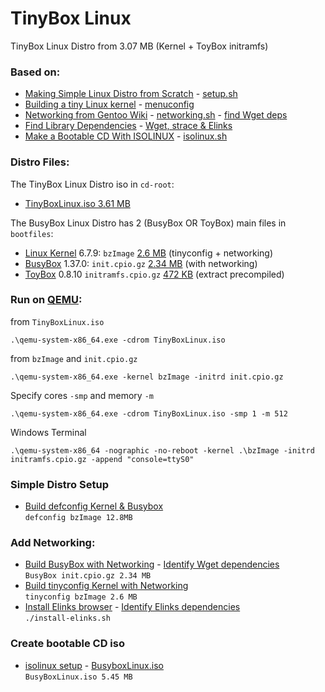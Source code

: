 # TinyBox Linux

TinyBox Linux Distro from 3.07 MB (Kernel + ToyBox initramfs)

### Based on:

* [Making Simple Linux Distro from Scratch](https://www.youtube.com/watch?v=QlzoegSuIzg) - [setup.sh](https://github.com/EN10/BusyBoxLinux/blob/main/setup.sh)
* [Building a tiny Linux kernel](https://weeraman.com/building-a-tiny-linux-kernel-8c07579ae79d) - [menuconfig](https://github.com/EN10/BusyBoxLinux/blob/main/tinymenuconfig.md) 
* [Networking from Gentoo Wiki](https://wiki.gentoo.org/wiki/Custom_Initramfs#Networking) - [networking.sh](https://github.com/EN10/BusyBoxLinux/blob/main/networking.sh) - [find Wget deps](https://github.com/EN10/BusyBoxLinux/blob/main/lib/wget/wget-libs.sh)    
* [Find Library Dependencies](https://unix.stackexchange.com/questions/120015/how-to-find-out-the-dynamic-libraries-executables-loads-when-run) - [Wget, strace & Elinks](https://github.com/EN10/BusyBoxLinux/tree/main/lib)  
* [Make a Bootable CD With ISOLINUX](https://wiki.syslinux.org/wiki/index.php?title=ISOLINUX) - [isolinux.sh](https://github.com/EN10/BusyBoxLinux/blob/main/cd-root/isolinux.sh)

### Distro Files:

The TinyBox Linux Distro iso in `cd-root`:  
* [TinyBoxLinux.iso 3.61 MB](https://github.com/EN10/BusyBoxLinux/blob/main/cd-root/TinyBoxLinux.iso)  

The BusyBox Linux Distro has 2 (BusyBox OR ToyBox) main files in `bootfiles`:

* [Linux Kernel](https://www.kernel.org) 6.7.9: `bzImage` [2.6 MB](https://github.com/EN10/BusyBoxLinux/blob/main/bootfiles/bzImage) (tinyconfig + networking)
* [BusyBox](https://busybox.net) 1.37.0: `init.cpio.gz` [2.34 MB](https://github.com/EN10/BusyBoxLinux/blob/main/bootfiles/init.cpio.gz) (with networking)
* [ToyBox](https://github.com/EN10/TinyBoxLinux/blob/main/toybox.md) 0.8.10 `initramfs.cpio.gz` [472 KB](https://landley.net/toybox/downloads/binaries/mkroot/latest/x86_64.tgz) (extract precompiled)


### Run on [QEMU](https://www.qemu.org):
from `TinyBoxLinux.iso`
```
.\qemu-system-x86_64.exe -cdrom TinyBoxLinux.iso
```
from `bzImage` and `init.cpio.gz`
```
.\qemu-system-x86_64.exe -kernel bzImage -initrd init.cpio.gz
```
Specify cores `-smp` and memory `-m`
```
.\qemu-system-x86_64.exe -cdrom TinyBoxLinux.iso -smp 1 -m 512
```
Windows Terminal
```
.\qemu-system-x86_64 -nographic -no-reboot -kernel .\bzImage -initrd initramfs.cpio.gz -append "console=ttyS0"
```
### Simple Distro Setup
* [Build defconfig Kernel & Busybox](https://github.com/EN10/BusyBoxLinux/blob/main/setup.sh)    
`defconfig bzImage 12.8MB`
### Add Networking:
* [Build BusyBox with Networking](https://github.com/EN10/BusyBoxLinux/blob/main/networking.sh) - [Identify Wget dependencies](https://github.com/EN10/BusyBoxLinux/blob/main/lib/wget/wget-libs.sh)    
`BusyBox init.cpio.gz 2.34 MB`
* [Build tinyconfig Kernel with Networking](https://github.com/EN10/BusyBoxLinux/blob/main/tinymenuconfig.md)    
`tinyconfig bzImage 2.6 MB`
* [Install Elinks browser](https://github.com/EN10/BusyBoxLinux/blob/main/bootfiles/install-elinks.sh) - [Identify Elinks dependencies](https://github.com/EN10/BusyBoxLinux/blob/main/lib/elinks/elinks.sh)  
`./install-elinks.sh`
### Create bootable CD iso
* [isolinux setup](https://github.com/EN10/BusyBoxLinux/blob/main/cd-root/isolinux.sh) - [BusyboxLinux.iso](https://github.com/EN10/BusyBoxLinux/blob/main/cd-root/BusyBoxLinux.iso)    
`BusyBoxLinux.iso 5.45 MB`
